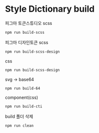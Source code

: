 # Style Dictionary build


피그마 토큰스튜디오 scss
```bash
npm run build-scss
```


피그마 디자인토큰 scss
```bash
npm run build-scss-design
```


css
```bash
npm run build-scss-design
```


svg -> base64
```bash
npm run build-64
```


component(css)
```bash
npm run build-cti
```


build 폴더 삭제
```bash
npm run clean
```

